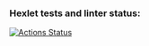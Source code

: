 ### Hexlet tests and linter status:
[![Actions Status](https://github.com/ShakmaevQA/java-project-61/actions/workflows/hexlet-check.yml/badge.svg)](https://github.com/ShakmaevQA/java-project-61/actions)